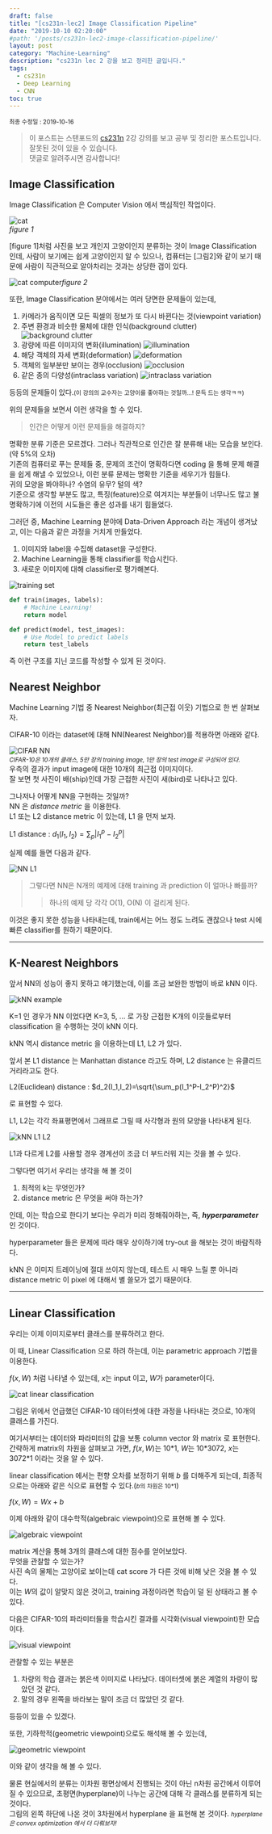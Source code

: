 ```yaml
---
draft: false
title: "[cs231n-lec2] Image Classification Pipeline"
date: "2019-10-10 02:20:00"
#path: '/posts/cs231n-lec2-image-classification-pipeline/'
layout: post
category: "Machine-Learning"
description: "cs231n lec 2 강을 보고 정리한 글입니다."
tags:
  - cs231n
  - Deep Learning
  - CNN
toc: true
---
```


<small>최종 수정일 : 2019-10-16</small>

> 이 포스트는 스탠포드의 [cs231n](http://cs231n.stanford.edu) 2강 강의를 보고 공부 및 정리한 포스트입니다.  
> 잘못된 것이 있을 수 있습니다.  
> 댓글로 알려주시면 감사합니다!

## Image Classification

Image Classification 은 Computer Vision 에서 핵심적인 작업이다.

![cat](/assets/images/2019-10-10---cs231n-image-classification-pipeline/image1.png)  
_figure 1_

\[figure 1\]처럼 사진을 보고 개인지 고양이인지 분류하는 것이 Image Classification 인데, 사람이 보기에는 쉽게 고양이인지 알 수 있으나, 컴퓨터는 \[그림2\]와 같이 보기 때문에 사람이 직관적으로 알아차리는 것과는 상당한 갭이 있다.

![cat computer](/assets/images/2019-10-10---cs231n-image-classification-pipeline/image2.png)_figure 2_

또한, Image Classification 분야에서는 여러 당면한 문제들이 있는데,

1. 카메라가 움직이면 모든 픽셀의 정보가 또 다시 바뀐다는 것(viewpoint variation)
2. 주변 환경과 비슷한 물체에 대한 인식(background clutter)
   ![background clutter](/assets/images/2019-10-10---cs231n-image-classification-pipeline/image3.png)
3. 광량에 따른 이미지의 변화(illumination)
   ![illumination](/assets/images/2019-10-10---cs231n-image-classification-pipeline/image4.png)
4. 해당 객체의 자세 변화(deformation)
   ![deformation](/assets/images/2019-10-10---cs231n-image-classification-pipeline/image5.png)
5. 객체의 일부분만 보이는 경우(occlusion)
   ![occlusion](/assets/images/2019-10-10---cs231n-image-classification-pipeline/image6.png)
6. 같은 종의 다양성(intraclass variation)
   ![intraclass variation](/assets/images/2019-10-10---cs231n-image-classification-pipeline/image7.png)

등등의 문제들이 있다.<small>(이 강의의 교수자는 고양이를 좋아하는 것일까...! 문득 드는 생각ㅋㅋ)</small>

위의 문제들을 보면서 이런 생각을 할 수 있다.

> 인간은 어떻게 이런 문제들을 해결하지?

명확한 분류 기준은 모르겠다. 그러나 직관적으로 인간은 잘 분류해 내는 모습을 보인다.(약 5%의 오차)  
기존의 컴퓨터로 푸는 문제들 중, 문제의 조건이 명확하다면 coding 을 통해 문제 해결을 쉽게 해낼 수 있었으나, 이런 분류 문제는 명확한 기준을 세우기가 힘들다.  
귀의 모양을 봐야하나? 수염의 유무? 털의 색?  
기준으로 생각할 부분도 많고, 특징(feature)으로 여겨지는 부분들이 너무나도 많고 불명확하기에 이전의 시도들은 좋은 성과를 내기 힘들었다.

그러던 중, Machine Learning 분야에 Data-Driven Approach 라는 개념이 생겨났고, 이는 다음과 같은 과정을 거치게 만들었다.

1. 이미지와 label을 수집해 dataset을 구성한다.
2. Machine Learning을 통해 classifier를 학습시킨다.
3. 새로운 이미지에 대해 classifier로 평가해본다.

![training set](/assets/images/2019-10-10---cs231n-image-classification-pipeline/image8.png)

```python
def train(images, labels):
    # Machine Learning!
    return model

def predict(model, test_images):
    # Use Model to predict labels
    return test_labels
```

즉 이런 구조를 지닌 코드를 작성할 수 있게 된 것이다.

## Nearest Neighbor

Machine Learning 기법 중 Nearest Neighbor(최근접 이웃) 기법으로 한 번 살펴보자.

CIFAR-10 이라는 dataset에 대해 NN(Nearest Neighbor)를 적용하면 아래와 같다.

![CIFAR NN](/assets/images/2019-10-10---cs231n-image-classification-pipeline/image9.png)  
<small>_CIFAR-10은 10개의 클래스, 5만 장의 training image, 1만 장의 test image로 구성되어 있다._</small>  
우측의 결과가 input image에 대한 10개의 최근접 이미지이다.  
잘 보면 첫 사진이 배(ship)인데 가장 근접한 사진이 새(bird)로 나타나고 있다.

그나저나 어떻게 NN을 구현하는 것일까?  
NN 은 _distance metric_ 을 이용한다.  
L1 또는 L2 distance metric 이 있는데, L1 을 먼저 보자.

L1 distance : $d_1(I_1,I_2)=\sum_p \left| I_1^p-I_2^p \right|$

실제 예를 들면 다음과 같다.

![NN L1](/assets/images/2019-10-10---cs231n-image-classification-pipeline/image10.png)

> 그렇다면 NN은 N개의 예제에 대해 training 과 prediction 이 얼마나 빠를까?
>
> > 하나의 예제 당 각각 O(1), O(N) 이 걸리게 된다.

이것은 좋지 못한 성능을 나타내는데, train에서는 어느 정도 느려도 괜찮으나 test 시에 빠른 classifier를 원하기 때문이다.

---

## K-Nearest Neighbors

앞서 NN의 성능이 좋지 못하고 얘기했는데, 이를 조금 보완한 방법이 바로 kNN 이다.

![kNN example](/assets/images/2019-10-10---cs231n-image-classification-pipeline/image11.png)

K=1 인 경우가 NN 이었다면 K=3, 5, ... 로 가장 근접한 K개의 이웃들로부터 classification 을 수행하는 것이 kNN 이다.

kNN 역시 distance metric 을 이용하는데 L1, L2 가 있다.

앞서 본 L1 distance 는 Manhattan distance 라고도 하며, L2 distance 는 유클리드 거리라고도 한다.

L2(Euclidean) distance : $d_2(I_1,I_2)=\sqrt{\sum_p(I_1^P-I_2^P)^2}$

로 표현할 수 있다.

L1, L2는 각각 좌표평면에서 그래프로 그릴 때 사각형과 원의 모양을 나타내게 된다.

![kNN L1 L2](/assets/images/2019-10-10---cs231n-image-classification-pipeline/image12.png)

L1과 다르게 L2를 사용할 경우 경계선이 조금 더 부드러워 지는 것을 볼 수 있다.

그렇다면 여기서 우리는 생각을 해 볼 것이

1. 최적의 k는 무엇인가?
2. distance metric 은 무엇을 써야 하는가?

인데, 이는 학습으로 한다기 보다는 우리가 미리 정해줘야하는, 즉, **_hyperparameter_** 인 것이다.

hyperparameter 들은 문제에 따라 매우 상이하기에 try-out 을 해보는 것이 바람직하다.

kNN 은 이미지 트레이닝에 절대 쓰이지 않는데, 테스트 시 매우 느릴 뿐 아니라 distance metric 이 pixel 에 대해서 별 쓸모가 없기 때문이다.

---

## Linear Classification

우리는 이제 이미지로부터 클래스를 분류하려고 한다.

이 때, Linear Classification 으로 하려 하는데, 이는 parametric approach 기법을 이용한다.

$f(x,W)$ 처럼 나타낼 수 있는데, $x$는 input 이고, $W$가 parameter이다.

![cat linear classification](/assets/images/2019-10-10---cs231n-image-classification-pipeline/image13.png)

그림은 위에서 언급했던 CIFAR-10 데이터셋에 대한 과정을 나타내는 것으로, 10개의 클래스를 가진다.

여기서부터는 데이터와 파라미터의 값을 보통 column vector 와 matrix 로 표현한다.  
간략하게 matrix의 차원을 살펴보고 가면, $f(x,W)$는 10\*1, $W$는 10\*3072, $x$는 3072\*1 이라는 것을 알 수 있다.

linear classification 에서는 편향 오차를 보정하기 위해 $b$ 를 더해주게 되는데, 최종적으로는 아래와 같은 식으로 표현할 수 있다.(<small>$b$의 차원은 10\*1</small>)

$f(x,W) = Wx + b$

이제 아래와 같이 대수학적(algebraic viewpoint)으로 표현해 볼 수 있다.

![algebraic viewpoint](/assets/images/2019-10-10---cs231n-image-classification-pipeline/image14.png)

matrix 계산을 통해 3개의 클래스에 대한 점수를 얻어보았다.  
무엇을 관찰할 수 있는가?  
사진 속의 물체는 고양이로 보이는데 cat score 가 다른 것에 비해 낮은 것을 볼 수 있다.  
이는 $W$의 값이 알맞지 않은 것이고, training 과정이라면 학습이 덜 된 상태라고 볼 수 있다.

다음은 CIFAR-10의 파라미터들을 학습시킨 결과를 시각화(visual viewpoint)한 모습이다.

![visual viewpoint](/assets/images/2019-10-10---cs231n-image-classification-pipeline/image15.png)

관찰할 수 있는 부분은

1. 차량의 학습 결과는 붉은색 이미지로 나타났다. 데이터셋에 붉은 계열의 차량이 많았던 것 같다.
2. 말의 경우 왼쪽을 바라보는 말이 조금 더 많았던 것 같다.

등등이 있을 수 있겠다.

또한, 기하학적(geometric viewpoint)으로도 해석해 볼 수 있는데,

![geometric viewpoint](/assets/images/2019-10-10---cs231n-image-classification-pipeline/image16.png)

이와 같이 생각을 해 볼 수 있다.

물론 현실에서의 분류는 이차원 평면상에서 진행되는 것이 아닌 n차원 공간에서 이루어 질 수 있으므로, 초평면(hyperplane)이 나누는 공간에 대해 각 클래스를 분류하게 되는 것이다.  
그림의 왼쪽 하단에 나온 것이 3차원에서 hyperplane 을 표현해 본 것이다. <small>_hyperplane 은 convex optimization 에서 더 다뤄보자!_</small>
